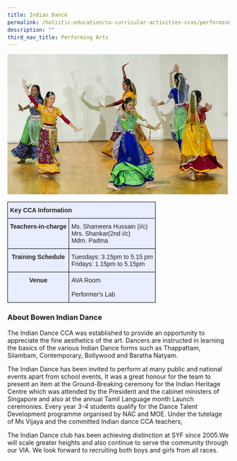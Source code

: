 ```yaml
---
title: Indian Dance
permalink: /holistic-education/co-curricular-activities-ccas/performing-arts/indian-dance/
description: ""
third_nav_title: Performing Arts
---
```

![](/images/Indian-dance-01.jpeg)

<style type="text/css">
.tg  {border-collapse:collapse;border-spacing:0;}
.tg td{border-color:black;border-style:solid;border-width:1px;font-family:Arial, sans-serif;font-size:14px;
  overflow:hidden;padding:10px 5px;word-break:normal;}
.tg th{border-color:black;border-style:solid;border-width:1px;font-family:Arial, sans-serif;font-size:14px;
  font-weight:normal;overflow:hidden;padding:10px 5px;word-break:normal;}
.tg .tg-qrg6{background-color:#E8EDFF;color:#252525;font-weight:bold;text-align:center;vertical-align:top}
.tg .tg-u05r{background-color:#E8EDFF;color:#222;font-weight:bold;text-align:left;vertical-align:top}
.tg .tg-lr6o{background-color:#E8EDFF;color:#222;text-align:left;vertical-align:middle}
</style>
<table class="tg">
<thead>
  <tr>
    <th class="tg-u05r" colspan="2">Key CCA Information</th>
  </tr>
</thead>
<tbody>
  <tr>
    <td class="tg-qrg6"><span style="color:#252525">Teachers-in-charge</span></td>
    <td class="tg-lr6o"><span style="color:#222">Ms. Shameera Hussain (i/c)</span><br><span style="color:#222">Mrs. Shankar(2nd i/c)</span><br><span style="color:#222">Mdm. Padma</span></td>
  </tr>
  <tr>
    <td class="tg-qrg6"><span style="color:#252525">Training Schedule</span></td>
    <td class="tg-lr6o"><span style="color:#222">Tuesdays: 3.15pm to 5.15 pm</span><br><span style="color:#222">Fridays: 1.15pm to 5.15pm</span></td>
  </tr>
  <tr>
    <td class="tg-qrg6"><span style="color:#252525">Venue</span><span style="color:#222"> </span></td>
    <td class="tg-lr6o"><span style="color:#222">AVA Room</span><br><br><span style="color:#222">Performer's Lab</span></td>
  </tr>
</tbody>
</table>

### About Bowen Indian Dance
The Indian Dance CCA was established to provide an opportunity to appreciate the fine aesthetics of the art. Dancers are instructed in learning the basics of the various Indian Dance forms such as Thappattam, Silambam, Contemporary, Bollywood and Baratha Natyam. 

  

The Indian Dance has been invited to perform at many public and national events apart from school events, It was a great honour for the team to present an item at the Ground-Breaking ceremony for the Indian Heritage Centre which was attended by the President and the cabinet ministers of Singapore and also at the annual Tamil Language month Launch ceremonies. Every year 3-4 students qualify for the Dance Talent Development programme organised by NAC and MOE. Under the tutelage of Ms Vijaya and the committed Indian dance CCA teachers, 

The Indian Dance club has been achieving distinction at SYF since 2005.We will scale greater heights and also continue to serve the community through our VIA. We look forward to recruiting both boys and girls from all races.